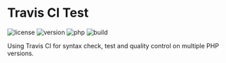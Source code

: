 # Travis CI Test

![license](https://img.shields.io/github/license/NhuVoCh/travis-ci-test)
![version](https://img.shields.io/github/v/release/NhuVoCh/travis-ci-test)
![php](https://img.shields.io/badge/php-5.6|7.2|7.4-blue.svg)
![build](https://img.shields.io/travis/com/NhuVoCh/travis-ci-test)

Using Travis CI for syntax check, test and quality control on multiple PHP versions.